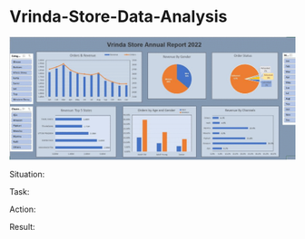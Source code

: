 # Vrinda-Store-Data-Analysis
![](https://github.com/Anni0223/Vrinda-Store-Data-Analysis/blob/master/Images/Dashboard_GIF.gif)





Situation:

Task:

Action:

Result:


